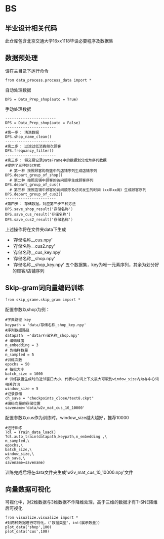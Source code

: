 # BS
## 毕业设计相关代码

此仓库包含北京交通大学16xx1118毕设必要程序及数据集

## 数据预处理
请在主目录下运行命令


```
from data_process.process_data import *
```
自动处理数据
```
DPS = Data_Prep_shop(auto = True)
```
手动处理数据
```
-----------------------
DPS = Data_Prep_shop(auto = False)
-----------------------
#第一步： 清洗数据
DPS.shop_name_clean()
-----------------------
#第二步： 过滤过低消费频次顾客
DPS.frequancy_filter()
-----------------------
#第三步： 将交易记录DataFrame中的数据划分成为序列数据
#提供了三种划分方式
  # 第一种 按照顾客购物篮中的店铺序列生成店铺序列
DPS.depart_group_of_shop()
  # 第二种 按照店铺中顾客的访问顺序生成顾客序列
DPS.depart_group_of_cus()  
  # 第三种 按照店铺中顾客的访问顺序及访问发生的时间（xx年xx周）生成顾客序列
DPS.depart_group_of_cus2()
-----------------------
#第四步： 存储数据，对应第三步三种方法
DPS.save_shop_result('存储名称')
DPS.save_cus_result('存储名称')
DPS.save_cus2_result('存储名称')
```

上述操作将在文件夹data下生成  
- '存储名称__cus.npy'
- '存储名称__cus2.npy'
- '存储名称__cus_key.npy'
- '存储名称__shop.npy'
- '存储名称__shop_key.npy'
五个数据集，key为唯一元素序列，其余为划分好的顾客/店铺序列

## Skip-gram词向量编码训练
```
from skip_grame.skip_gram import *
```
配置参数以shop为例：
```
#字典路径 key
keypath = 'data/存储名称_shop_key.npy'
#序列数据路径
datapath  ='data/存储名称_shop.npy'
# 编码维度
n_embedding = 3
# 负抽样数量
n_sampled = 5
#训练次数
epochs = 50
# 每批大小
batch_size = 1000
# 训练数据生成时的近邻窗口大小，代表中心词上下文最大可取到window_size内为与中心词相关的词
window_size = 5
#记录存储
ch_save = "checkpoints_close/text8.ckpt"
#编码向量的存储位置
savename='data/w2v_mat_cus_10_10000'
```
配置参数以cus作为训练时，window_size越大越好，推荐10000
```
#进行训练
Tdl = Train_data_load()
Tdl.auto_train(datapath,keypath,n_embedding ,\
n_sampled,\
epochs,\
batch_size,\
window_size,\
ch_save,\
savename=savename)
```
训练完成后将在data文件夹生成'w2v_mat_cus_10_10000.npy'文件

## 向量数据可视化
可视化中，对2维数据与3维数据不作降维处理，高于三维的数据才有T-SNE降维后可视化
```
from visualize.visualize import *
#对两种数据进行可视化，（'数据类型'，int(展示数量)）
plot_data('shop',100)
plot_data('cus',100)
```
